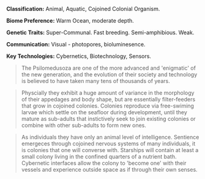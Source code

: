 
**Classification:** Animal, Aquatic, Cojoined Colonial Organism.

**Biome Preference:** Warm Ocean, moderate depth.

**Genetic Traits:** Super-Communal. Fast breeding. Semi-amphibious. Weak.

**Communication:** Visual - photopores, bioluminesence.

**Key Technologies:** Cybernetics, Biotechnology, Sensors.


> The Psilomedusoza are one of the more advanced and 'enigmatic' of the new generation, and the evolution of their society and technology is believed to have taken many tens of thousands of years. 

> Physcially they exhibit a huge amount of variance in the morphology of their appedages and body shape, but are essentially filter-feeders that grow in cojoined colonies. Colonies reproduce via free-swiming larvae which settle on the seafloor during development, until they mature as sub-adults that instictively seek to join existing colonies or combine with other sub-adults to form new ones.

> As individuals they have only an animal level of intelligence. Sentience emergeces through cojoined nervous systems of many individuals, it is colonies that one will converse with. Starships will contain at least a small colony living in the confined quarters of a nutrient bath. Cybernetic interfaces allow the colony to 'become one' with their vessels and experience outside space as if through their own senses.
